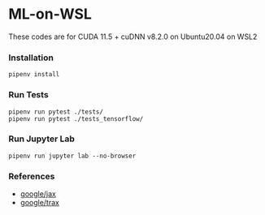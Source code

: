 # ML-on-WSL

These codes are for CUDA 11.5 + cuDNN v8.2.0 on Ubuntu20.04 on WSL2

### Installation
```
pipenv install
```

### Run Tests
```
pipenv run pytest ./tests/
pipenv run pytest ./tests_tensorflow/
```

### Run Jupyter Lab
```
pipenv run jupyter lab --no-browser
```

### References
- [google/jax](https://github.com/google/jax)
- [google/trax](https://github.com/google/trax)
